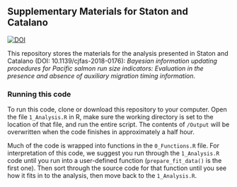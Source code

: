 ## Supplementary Materials for Staton and Catalano

[![DOI](https://zenodo.org/badge/DOI/10.5281/zenodo.1467684.svg)](https://doi.org/10.5281/zenodo.1467683)

This repository stores the materials for the analysis presented in Staton and Catalano (DOI: 10.1139/cjfas-2018-0176): _Bayesian information updating procedures for Pacific salmon run size indicators: Evaluation in the presence and absence of auxiliary migration timing information_.

### Running this code

To run this code, clone or download this repository to your computer. Open the file `1_Analysis.R` in R, make sure the working directory is set to the location of that file, and run the entire script. The contents of `/Output` will be overwritten when the code finishes in approximately a half hour.

Much of the code is wrapped into functions in the `0_Functions.R` file. For interpretation of this code, we suggest you run through the `1_Analysis.R` code until you run into a user-defined function (`prepare_fit_data()` is the first one). Then sort through the source code for that function until you see how it fits in to the analysis, then move back to the `1_Analysis.R`.
